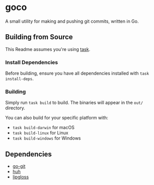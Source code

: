 # goco

A small utility for making and pushing git commits, written in Go.

## Building from Source

This Readme assumes you're using [task](https://taskfile.dev/docs/installation).

### Install Dependencies

Before building, ensure you have all dependencies installed with `task install-deps`.

### Building

Simply run `task build` to build. The binaries will appear in the `out/` directory.

You can also build for your specific platform with:

- `task build-darwin` for macOS
- `task build-linux` for Linux
- `task build-windows` for Windows

## Dependencies

- [go-git](https://github.com/go-git/go-git)
- [huh](https://github.com/charmbracelet/huh)
- [lipgloss](https://github.com/charmbracelet/lipgloss)
